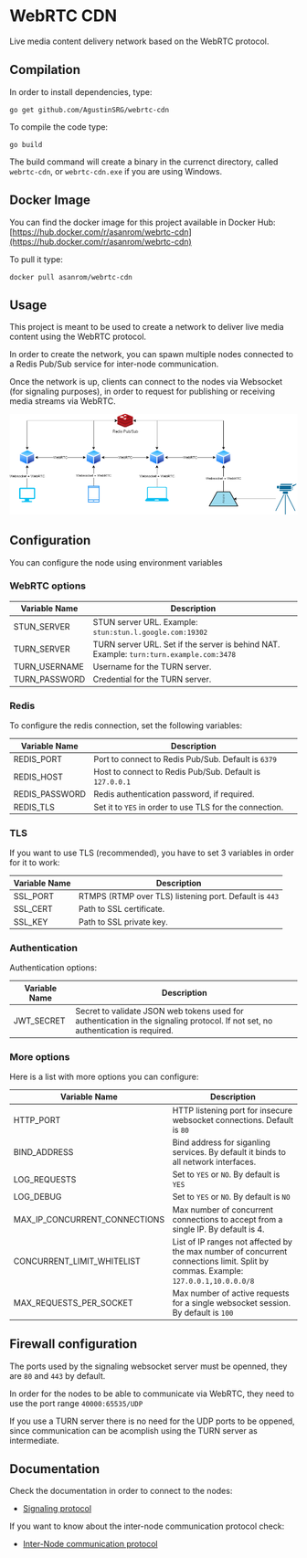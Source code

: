 # WebRTC CDN

Live media content delivery network based on the WebRTC protocol.

## Compilation

In order to install dependencies, type:

```
go get github.com/AgustinSRG/webrtc-cdn
```

To compile the code type:

```
go build
```

The build command will create a binary in the currenct directory, called `webrtc-cdn`, or `webrtc-cdn.exe` if you are using Windows.

## Docker Image

You can find the docker image for this project available in Docker Hub: [https://hub.docker.com/r/asanrom/webrtc-cdn](https://hub.docker.com/r/asanrom/webrtc-cdn)

To pull it type:

```
docker pull asanrom/webrtc-cdn
```

## Usage

This project is meant to be used to create a network to deliver live media content using the WebRTC protocol.

In order to create the network, you can spawn multiple nodes connected to a Redis Pub/Sub service for inter-node communication.

Once the network is up, clients can connect to the nodes via Websocket (for signaling purposes), in order to request for publishing or receiving media streams via WebRTC.

![Network example](./doc/network.drawio.png "Network example")

## Configuration

You can configure the node using environment variables

### WebRTC options

| Variable Name | Description |
|---|---|
| STUN_SERVER | STUN server URL. Example: `stun:stun.l.google.com:19302` |
| TURN_SERVER | TURN server URL. Set if the server is behind NAT. Example: `turn:turn.example.com:3478` |
| TURN_USERNAME | Username for the TURN server. |
| TURN_PASSWORD | Credential for the TURN server. |

### Redis

To configure the redis connection, set the following variables:

| Variable Name | Description |
|---|---|
| REDIS_PORT | Port to connect to Redis Pub/Sub. Default is `6379` |
| REDIS_HOST | Host to connect to Redis Pub/Sub. Default is `127.0.0.1` |
| REDIS_PASSWORD | Redis authentication password, if required. |
| REDIS_TLS | Set it to `YES` in order to use TLS for the connection. |

### TLS

If you want to use TLS (recommended), you have to set 3 variables in order for it to work:

| Variable Name | Description |
|---|---|
| SSL_PORT | RTMPS (RTMP over TLS) listening port. Default is `443` |
| SSL_CERT | Path to SSL certificate. |
| SSL_KEY | Path to SSL private key. |

### Authentication

Authentication options:

| Variable Name | Description |
|---|---|
| JWT_SECRET | Secret to validate JSON web tokens used for authentication in the signaling protocol. If not set, no authentication is required. |

### More options

Here is a list with more options you can configure:

| Variable Name | Description |
|---|---|
| HTTP_PORT | HTTP listening port for insecure websocket connections. Default is `80` |
| BIND_ADDRESS | Bind address for siganling services. By default it binds to all network interfaces. |
| LOG_REQUESTS | Set to `YES` or `NO`. By default is `YES` |
| LOG_DEBUG | Set to `YES` or `NO`. By default is `NO` |
| MAX_IP_CONCURRENT_CONNECTIONS | Max number of concurrent connections to accept from a single IP. By default is 4. |
| CONCURRENT_LIMIT_WHITELIST | List of IP ranges not affected by the max number of concurrent connections limit. Split by commas. Example: `127.0.0.1,10.0.0.0/8` |
| MAX_REQUESTS_PER_SOCKET | Max number of active requests for a single websocket session. By default is `100` |

## Firewall configuration

The ports used by the signaling websocket server must be openned, they are `80` and `443` by default.

In order for the nodes to be able to communicate via WebRTC, they need to use the port range `40000:65535/UDP`

If you use a TURN server there is no need for the UDP ports to be oppened, since communication can be acomplish using the TURN server as intermediate.

## Documentation

Check the documentation in order to connect to the nodes:

 - [Signaling protocol](./doc/signaling.md)

If you want to know about the inter-node communication protocol check:

 - [Inter-Node communication protocol](./doc/redis.md)
